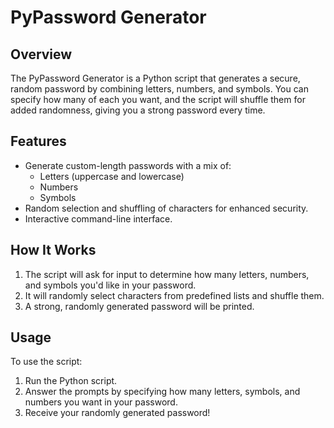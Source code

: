 # PyPassword Generator

## Overview

The PyPassword Generator is a Python script that generates a secure, random password by combining letters, numbers, and symbols. You can specify how many of each you want, and the script will shuffle them for added randomness, giving you a strong password every time.

## Features

- Generate custom-length passwords with a mix of:
  - Letters (uppercase and lowercase)
  - Numbers
  - Symbols
- Random selection and shuffling of characters for enhanced security.
- Interactive command-line interface.

## How It Works

1. The script will ask for input to determine how many letters, numbers, and symbols you'd like in your password.
2. It will randomly select characters from predefined lists and shuffle them.
3. A strong, randomly generated password will be printed.

## Usage

To use the script:

1. Run the Python script.
2. Answer the prompts by specifying how many letters, symbols, and numbers you want in your password.
3. Receive your randomly generated password!

